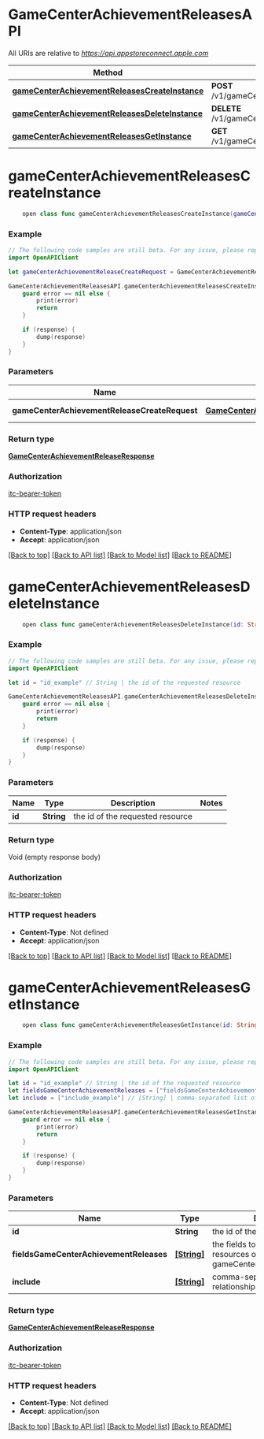 # GameCenterAchievementReleasesAPI

All URIs are relative to *https://api.appstoreconnect.apple.com*

Method | HTTP request | Description
------------- | ------------- | -------------
[**gameCenterAchievementReleasesCreateInstance**](GameCenterAchievementReleasesAPI.md#gamecenterachievementreleasescreateinstance) | **POST** /v1/gameCenterAchievementReleases | 
[**gameCenterAchievementReleasesDeleteInstance**](GameCenterAchievementReleasesAPI.md#gamecenterachievementreleasesdeleteinstance) | **DELETE** /v1/gameCenterAchievementReleases/{id} | 
[**gameCenterAchievementReleasesGetInstance**](GameCenterAchievementReleasesAPI.md#gamecenterachievementreleasesgetinstance) | **GET** /v1/gameCenterAchievementReleases/{id} | 


# **gameCenterAchievementReleasesCreateInstance**
```swift
    open class func gameCenterAchievementReleasesCreateInstance(gameCenterAchievementReleaseCreateRequest: GameCenterAchievementReleaseCreateRequest, completion: @escaping (_ data: GameCenterAchievementReleaseResponse?, _ error: Error?) -> Void)
```



### Example
```swift
// The following code samples are still beta. For any issue, please report via http://github.com/OpenAPITools/openapi-generator/issues/new
import OpenAPIClient

let gameCenterAchievementReleaseCreateRequest = GameCenterAchievementReleaseCreateRequest(data: GameCenterAchievementReleaseCreateRequest_data(type: "type_example", relationships: GameCenterAchievementReleaseCreateRequest_data_relationships(gameCenterDetail: GameCenterAchievementReleaseCreateRequest_data_relationships_gameCenterDetail(data: App_relationships_gameCenterDetail_data(type: "type_example", id: "id_example")), gameCenterAchievement: GameCenterAchievementLocalizationCreateRequest_data_relationships_gameCenterAchievement(data: GameCenterAchievementLocalization_relationships_gameCenterAchievement_data(type: "type_example", id: "id_example"))))) // GameCenterAchievementReleaseCreateRequest | GameCenterAchievementRelease representation

GameCenterAchievementReleasesAPI.gameCenterAchievementReleasesCreateInstance(gameCenterAchievementReleaseCreateRequest: gameCenterAchievementReleaseCreateRequest) { (response, error) in
    guard error == nil else {
        print(error)
        return
    }

    if (response) {
        dump(response)
    }
}
```

### Parameters

Name | Type | Description  | Notes
------------- | ------------- | ------------- | -------------
 **gameCenterAchievementReleaseCreateRequest** | [**GameCenterAchievementReleaseCreateRequest**](GameCenterAchievementReleaseCreateRequest.md) | GameCenterAchievementRelease representation | 

### Return type

[**GameCenterAchievementReleaseResponse**](GameCenterAchievementReleaseResponse.md)

### Authorization

[itc-bearer-token](../README.md#itc-bearer-token)

### HTTP request headers

 - **Content-Type**: application/json
 - **Accept**: application/json

[[Back to top]](#) [[Back to API list]](../README.md#documentation-for-api-endpoints) [[Back to Model list]](../README.md#documentation-for-models) [[Back to README]](../README.md)

# **gameCenterAchievementReleasesDeleteInstance**
```swift
    open class func gameCenterAchievementReleasesDeleteInstance(id: String, completion: @escaping (_ data: Void?, _ error: Error?) -> Void)
```



### Example
```swift
// The following code samples are still beta. For any issue, please report via http://github.com/OpenAPITools/openapi-generator/issues/new
import OpenAPIClient

let id = "id_example" // String | the id of the requested resource

GameCenterAchievementReleasesAPI.gameCenterAchievementReleasesDeleteInstance(id: id) { (response, error) in
    guard error == nil else {
        print(error)
        return
    }

    if (response) {
        dump(response)
    }
}
```

### Parameters

Name | Type | Description  | Notes
------------- | ------------- | ------------- | -------------
 **id** | **String** | the id of the requested resource | 

### Return type

Void (empty response body)

### Authorization

[itc-bearer-token](../README.md#itc-bearer-token)

### HTTP request headers

 - **Content-Type**: Not defined
 - **Accept**: application/json

[[Back to top]](#) [[Back to API list]](../README.md#documentation-for-api-endpoints) [[Back to Model list]](../README.md#documentation-for-models) [[Back to README]](../README.md)

# **gameCenterAchievementReleasesGetInstance**
```swift
    open class func gameCenterAchievementReleasesGetInstance(id: String, fieldsGameCenterAchievementReleases: [FieldsGameCenterAchievementReleases_gameCenterAchievementReleasesGetInstance]? = nil, include: [Include_gameCenterAchievementReleasesGetInstance]? = nil, completion: @escaping (_ data: GameCenterAchievementReleaseResponse?, _ error: Error?) -> Void)
```



### Example
```swift
// The following code samples are still beta. For any issue, please report via http://github.com/OpenAPITools/openapi-generator/issues/new
import OpenAPIClient

let id = "id_example" // String | the id of the requested resource
let fieldsGameCenterAchievementReleases = ["fieldsGameCenterAchievementReleases_example"] // [String] | the fields to include for returned resources of type gameCenterAchievementReleases (optional)
let include = ["include_example"] // [String] | comma-separated list of relationships to include (optional)

GameCenterAchievementReleasesAPI.gameCenterAchievementReleasesGetInstance(id: id, fieldsGameCenterAchievementReleases: fieldsGameCenterAchievementReleases, include: include) { (response, error) in
    guard error == nil else {
        print(error)
        return
    }

    if (response) {
        dump(response)
    }
}
```

### Parameters

Name | Type | Description  | Notes
------------- | ------------- | ------------- | -------------
 **id** | **String** | the id of the requested resource | 
 **fieldsGameCenterAchievementReleases** | [**[String]**](String.md) | the fields to include for returned resources of type gameCenterAchievementReleases | [optional] 
 **include** | [**[String]**](String.md) | comma-separated list of relationships to include | [optional] 

### Return type

[**GameCenterAchievementReleaseResponse**](GameCenterAchievementReleaseResponse.md)

### Authorization

[itc-bearer-token](../README.md#itc-bearer-token)

### HTTP request headers

 - **Content-Type**: Not defined
 - **Accept**: application/json

[[Back to top]](#) [[Back to API list]](../README.md#documentation-for-api-endpoints) [[Back to Model list]](../README.md#documentation-for-models) [[Back to README]](../README.md)

